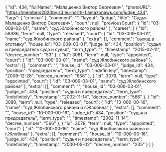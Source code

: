 {
    "id": 434,
    "fullName": "Малашенко Виктор Сергеевич",
    "photoURL": "https://members2020by.s3.eu-north-1.amazonaws.com/judge_434",
    "tags": [
        "criminal"
    ],
    "comment": "",
    "layout": "judge",
    "title": "Судья Малашенко Виктор Сергеевич",
    "court": null,
    "previousCourt": {
        "id": "03-009-03-01",
        "name": "суд Жлобинского района"
    },
    "career": [
        {
            "id": 59386,
            "term": null,
            "type": "released",
            "court": {
                "id": "03-009-03-01",
                "name": "суд Жлобинского района"
            },
            "extra": [],
            "comment": "выход в отставку",
            "house_id": "03-009-03-01",
            "judge_id": 434,
            "position": "судья и председатель суда и судья",
            "term_type": "",
            "timestamp": "2015-02-11",
            "decree_number": "53"
        },
        {
            "id": 3081,
            "term": null,
            "type": "appointed",
            "court": {
                "id": "03-009-03-01",
                "name": "суд Жлобинского района"
            },
            "extra": [],
            "comment": "",
            "house_id": "03-009-03-01",
            "judge_id": 434,
            "position": "председатель",
            "term_type": "indefinitely",
            "timestamp": "2009-12-28",
            "decree_number": "658"
        },
        {
            "id": 3079,
            "term": null,
            "type": "appointed",
            "court": {
                "id": "03-009-03-01",
                "name": "суд Жлобинского района"
            },
            "extra": [],
            "comment": "",
            "house_id": "03-009-03-01",
            "judge_id": 434,
            "position": "судья и председатель",
            "term_type": "indefinitely",
            "timestamp": "2002-11-14",
            "decree_number": "566"
        },
        {
            "id": 3080,
            "term": null,
            "type": "released",
            "court": {
                "id": "10-000-00-16",
                "name": "суд Жлобинского района и г.Жлобина"
            },
            "extra": [],
            "comment": "",
            "house_id": "10-000-00-16",
            "judge_id": 434,
            "position": "судья и председатель",
            "term_type": "",
            "timestamp": "2002-11-14",
            "decree_number": "566"
        },
        {
            "id": 3078,
            "term": null,
            "type": "appointed",
            "court": {
                "id": "10-000-00-16",
                "name": "суд Жлобинского района и г.Жлобина"
            },
            "extra": [],
            "comment": "",
            "house_id": "10-000-00-16",
            "judge_id": 434,
            "position": "судья и председатель",
            "term_type": "indefinitely",
            "timestamp": "2000-05-02",
            "decree_number": "235"
        }
    ]
}